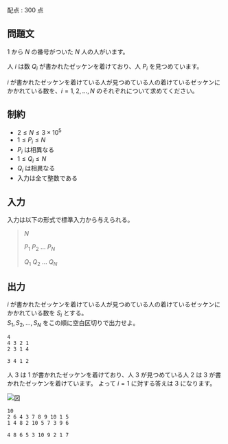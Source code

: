 配点 : $300$ 点

## 問題文

$1$ から $N$ の番号がついた $N$ 人の人がいます。

人 $i$ は数 $Q_i$ が書かれたゼッケンを着けており、人 $P_i$ を見つめています。

$i$ が書かれたゼッケンを着けている人が見つめている人の着けているゼッケンにかかれている数を、$i=1,2,\ldots,N$ のそれぞれについて求めてください。

## 制約

- $2 \leq N \leq 3\times 10^5$
- $1 \leq P_i \leq N$
- $P_i$ は相異なる
- $1 \leq Q_i \leq N$
- $Q_i$ は相異なる
- 入力は全て整数である

## 入力

入力は以下の形式で標準入力から与えられる。

> $N$
> 
> $P_1$ $P_2$ $\dots$ $P_N$
> 
> $Q_1$ $Q_2$ $\dots$ $Q_N$

## 出力

$i$ が書かれたゼッケンを着けている人が見つめている人の着けているゼッケンにかかれている数を $S_i$ とする。<br>
$S_1,S_2,\ldots,S_N$ をこの順に空白区切りで出力せよ。

```input1
4
4 3 2 1
2 3 1 4
```

```output1
3 4 1 2
```

人 $3$ は $1$ が書かれたゼッケンを着けており、人 $3$ が見つめている人 $2$ は $3$ が書かれたゼッケンを着けています。
よって $i=1$ に対する答えは $3$ になります。

![図](https://img.atcoder.jp/abc392/965b8e458deb7426d2813e2dba014a5b.png)

```input2
10
2 6 4 3 7 8 9 10 1 5
1 4 8 2 10 5 7 3 9 6
```

```output2
4 8 6 5 3 10 9 2 1 7
```